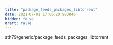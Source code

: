 ```yaml
---
title: "package_feeds_packages_libtorrent"
date: 2021-07-01 17:06:20.983846
hidden: false
draft: false
---
```


ath79/generic/package_feeds_packages_libtorrent

